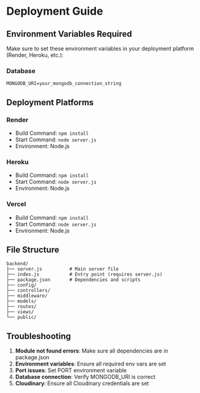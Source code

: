 # Deployment Guide

## Environment Variables Required

Make sure to set these environment variables in your deployment platform (Render, Heroku, etc.):

### Database
```
MONGODB_URI=your_mongodb_connection_string
```
## Deployment Platforms

### Render
- Build Command: `npm install`
- Start Command: `node server.js`
- Environment: Node.js

### Heroku
- Build Command: `npm install`
- Start Command: `node server.js`
- Environment: Node.js

### Vercel
- Build Command: `npm install`
- Start Command: `node server.js`
- Environment: Node.js

## File Structure
```
backend/
├── server.js          # Main server file
├── index.js           # Entry point (requires server.js)
├── package.json       # Dependencies and scripts
├── config/
├── controllers/
├── middleware/
├── models/
├── routes/
├── views/
└── public/
```

## Troubleshooting

1. **Module not found errors**: Make sure all dependencies are in package.json
2. **Environment variables**: Ensure all required env vars are set
3. **Port issues**: Set PORT environment variable
4. **Database connection**: Verify MONGODB_URI is correct
5. **Cloudinary**: Ensure all Cloudinary credentials are set 

